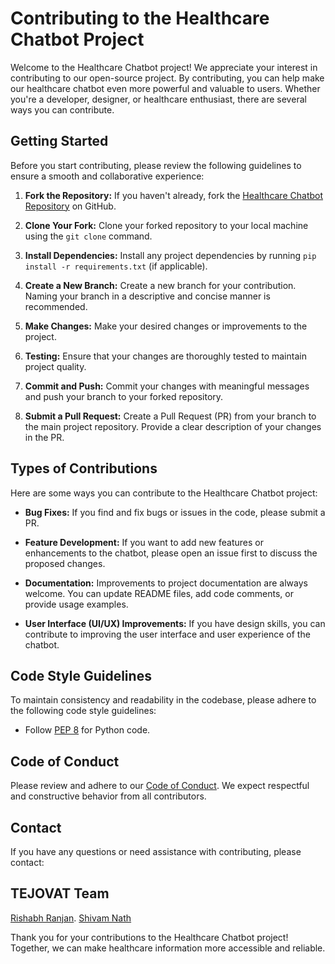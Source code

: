 # Contributing to the Healthcare Chatbot Project

Welcome to the Healthcare Chatbot project! We appreciate your interest in contributing to our open-source project. By contributing, you can help make our healthcare chatbot even more powerful and valuable to users. Whether you're a developer, designer, or healthcare enthusiast, there are several ways you can contribute.

## Getting Started

Before you start contributing, please review the following guidelines to ensure a smooth and collaborative experience:

1. **Fork the Repository:** If you haven't already, fork the [Healthcare Chatbot Repository](https://github.com/rishabh-r52/rasa-healthcare-chatbot) on GitHub.

2. **Clone Your Fork:** Clone your forked repository to your local machine using the `git clone` command.

3. **Install Dependencies:** Install any project dependencies by running `pip install -r requirements.txt` (if applicable).

4. **Create a New Branch:** Create a new branch for your contribution. Naming your branch in a descriptive and concise manner is recommended.

5. **Make Changes:** Make your desired changes or improvements to the project.

6. **Testing:** Ensure that your changes are thoroughly tested to maintain project quality.

7. **Commit and Push:** Commit your changes with meaningful messages and push your branch to your forked repository.

8. **Submit a Pull Request:** Create a Pull Request (PR) from your branch to the main project repository. Provide a clear description of your changes in the PR.

## Types of Contributions

Here are some ways you can contribute to the Healthcare Chatbot project:

- **Bug Fixes:** If you find and fix bugs or issues in the code, please submit a PR.

- **Feature Development:** If you want to add new features or enhancements to the chatbot, please open an issue first to discuss the proposed changes.

- **Documentation:** Improvements to project documentation are always welcome. You can update README files, add code comments, or provide usage examples.

- **User Interface (UI/UX) Improvements:** If you have design skills, you can contribute to improving the user interface and user experience of the chatbot.

## Code Style Guidelines

To maintain consistency and readability in the codebase, please adhere to the following code style guidelines:

- Follow [PEP 8](https://www.python.org/dev/peps/pep-0008/) for Python code.

## Code of Conduct

Please review and adhere to our [Code of Conduct](CODE_OF_CONDUCT.md). We expect respectful and constructive behavior from all contributors.

## Contact

If you have any questions or need assistance with contributing, please contact:

## TEJOVAT Team

[Rishabh Ranjan](mailto:rishabh9050@gmail.com).
[Shivam Nath](mailto:shivamnath027@gmail.com)

Thank you for your contributions to the Healthcare Chatbot project! Together, we can make healthcare information more accessible and reliable.